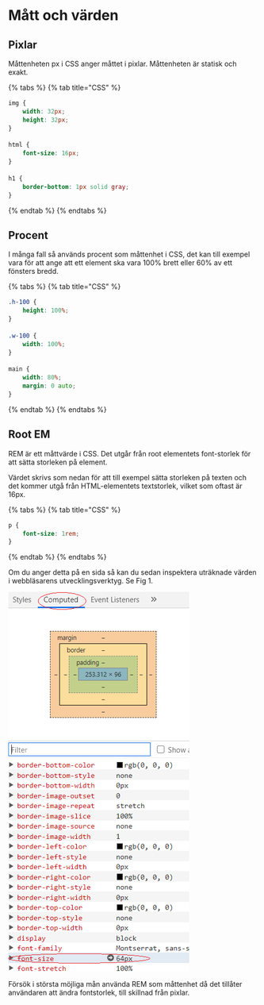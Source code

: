 # Mått och värden

## Pixlar

Måttenheten px i CSS anger måttet i pixlar. Måttenheten är statisk och exakt.

{% tabs %}
{% tab title="CSS" %}
```css
img {
    width: 32px;
    height: 32px;
}

html {
    font-size: 16px;
}

h1 {
    border-bottom: 1px solid gray;
}
```
{% endtab %}
{% endtabs %}

## Procent

I många fall så används procent som måttenhet i CSS, det kan till exempel vara för att ange att ett element ska vara 100% brett eller 60% av ett fönsters bredd.

{% tabs %}
{% tab title="CSS" %}
```css
.h-100 {
    height: 100%;
}

.w-100 {
    width: 100%;
}

main {
    width: 80%;
    margin: 0 auto;
}
```
{% endtab %}
{% endtabs %}

## Root EM

REM är ett måttvärde i CSS. Det utgår från root elementets font-storlek för att sätta storleken på element.

Värdet skrivs som nedan för att till exempel sätta storleken på texten och det kommer utgå från HTML-elementets textstorlek, vilket som oftast är 16px.

{% tabs %}
{% tab title="CSS" %}
```css
p {
    font-size: 1rem;
}
```
{% endtab %}
{% endtabs %}

Om du anger detta på en sida så kan du sedan inspektera uträknade värden i webbläsarens utvecklingsverktyg. Se Fig 1.

![Fig 1, Computer font-size of 4 rem.](../.gitbook/assets/dev-comp.png)

Försök i största möjliga mån använda REM som måttenhet då det tillåter användaren att ändra fontstorlek, till skillnad från pixlar.

